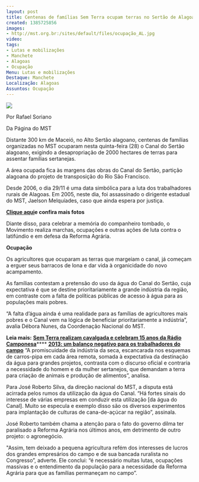 ```yaml
---
layout: post
title: Centenas de famílias Sem Terra ocupam terras no Sertão de Alagoas
created: 1385725856
images:
- http://mst.org.br:/sites/default/files/ocupação_AL.jpg
video: 
tags:
- Lutas e mobilizações
- Manchete
- Alagoas
- Ocupação
Menu: Lutas e mobilizações
Destaque: Manchete
Localização: Alagoas
Assuntos: Ocupação
---
```



![](/sites/default/files/ocupa%C3%A7%C3%A3o_AL.jpg)


Por Rafael Soriano

Da Página do MST 

Distante 300 km de Maceió, no Alto Sertão alagoano, centenas de famílias organizadas no MST ocuparam nesta quinta-feira (28) o Canal do Sertão alagoano, exigindo a desapropriação de 2000 hectares de terras para assentar famílias sertanejas. 

A área ocupada fica às margens das obras do Canal do Sertão, partição alagoana do projeto de transposição do Rio São Francisco. 

Desde 2006, o dia 29/11 é uma data simbólica para a luta dos trabalhadores rurais de Alagoas. Em 2005, neste dia, foi assassinado o dirigente estadual do MST, Jaelson Melquíades, caso que ainda espera por justiça. 


[**Clique aqui**](http://www.flickr.com/photos/mst_alagoas/sets/72157638165067453/)**e confira mais fotos**


 Diante disso, para celebrar a memória do companheiro tombado, o Movimento realiza marchas, ocupações e outras ações de luta contra o latifúndio e em defesa da Reforma Agrária.


**Ocupação**


 Os agricultores que ocuparam as terras que margeiam o canal, já começam a erguer seus barracos de lona e dar vida à organicidade do novo acampamento. 


 As famílias contestam a pretensão do uso da água do Canal do Sertão, cuja expectativa é que se destine prioritariamente a grande indústria da região, em contraste com a falta de políticas públicas de acesso à água para as populações mais pobres. 

“A falta d’água ainda é uma realidade para as famílias de agricultores mais pobres e o Canal vem na lógica de beneficiar prioritariamente a indústria”, avalia Débora Nunes, da Coordenação Nacional do MST. 

**Leia mais:**
[**Sem Terra realizam cavalgada e celebram 15 anos da Rádio Camponesa**](http://www.mst.org.br/node/15496)****
[**2013: um balanço negativo para os trabalhadores do campo**](http://www.mst.org.br/node/15489)
“A promiscuidade da indústria da seca, escancarada nos esquemas de carros-pipa em cada área remota, somada à expectativa da destinação da água para grandes projetos, contrasta com o discurso oficial e contraria a necessidade do homem e da mulher sertanejos, que demandam a terra para criação de animais e produção de alimentos”, analisa. 

Para José Roberto Silva, da direção nacional do MST, a disputa está acirrada pelos rumos da utilização da água do Canal. “Há fortes sinais do interesse de várias empresas em conduzir esta utilização [da água do Canal]. Muito se especula e exemplo disso são os diversos experimentos para implantação de culturas de cana-de-açúcar na região”, assinala. 

José Roberto também chama a atenção para o fato do governo dilma ter paralisado a Reforma Agrária nos últimos anos, em detrimento de outro projeto: o agronegócio.


"Assim, tem deixado a pequena agricultura refém dos interesses de lucros dos grandes empresários do campo e de sua bancada ruralista no Congresso”, adverte.
Ele conclui: “é necessário muitas lutas, ocupações massivas e o entendimento da população para a necessidade da Reforma Agrária para que as famílias permaneçam no campo”.


 
